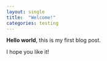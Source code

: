 ```yaml
---
layout: single
title:  "Welcome!"
categories: testing
---
```



**Hello world**, this is my first blog post.

I hope you like it!
